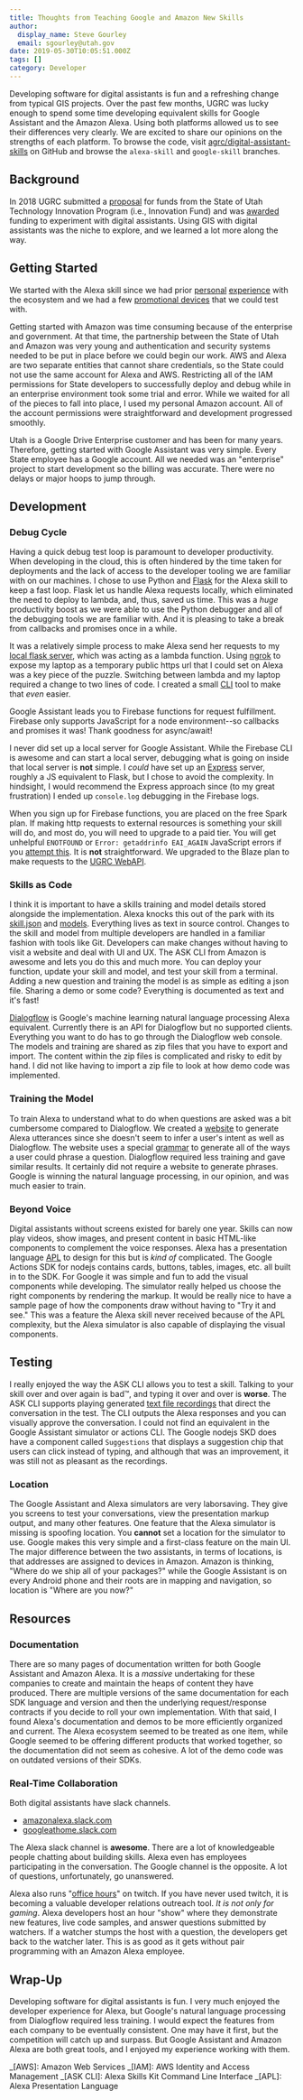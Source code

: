 ```yaml
---
title: Thoughts from Teaching Google and Amazon New Skills
author:
  display_name: Steve Gourley
  email: sgourley@utah.gov
date: 2019-05-30T10:05:51.000Z
tags: []
category: Developer
---
```


Developing software for digital assistants is fun and a refreshing change from typical GIS projects. Over the past few months, UGRC was lucky enough to spend some time developing equivalent skills for Google Assistant and the Amazon Alexa. Using both platforms allowed us to see their differences very clearly. We are excited to share our opinions on the strengths of each platform. To browse the code, visit [agrc/digital-assistant-skills](https://github.com/agrc/digital-assisant-skills) on GitHub and browse the `alexa-skill` and `google-skill` branches.

## Background

In 2018 UGRC submitted a [proposal](https://github.com/agrc/digital-assisant-skills/blob/alexa-skill/docs/proposal.md) for funds from the State of Utah Technology Innovation Program (i.e., Innovation Fund) and was [awarded](https://github.com/agrc/digital-assisant-skills/blob/alexa-skill/docs/award.md) funding to experiment with digital assistants. Using GIS with digital assistants was the niche to explore, and we learned a lot more along the way.

## Getting Started

We started with the Alexa skill since we had prior [personal](https://github.com/steveoh/alexa-utah-avy-skill) [experience](https://github.com/stdavis/utah-air-quality-alexa-skill) with the ecosystem and we had a few [promotional devices](https://developer.amazon.com/en-US/alexa/alexa-skills-kit/alexa-developer-skill-promotion) that we could test with.

Getting started with Amazon was time consuming because of the enterprise and government. At that time, the partnership between the State of Utah and Amazon was very young and authentication and security systems needed to be put in place before we could begin our work. AWS and Alexa are two separate entities that cannot share credentials, so the State could not use the same account for Alexa and AWS. Restricting all of the IAM permissions for State developers to successfully deploy and debug while in an enterprise environment took some trial and error. While we waited for all of the pieces to fall into place, I used my personal Amazon account. All of the account permissions were straightforward and development progressed smoothly.

Utah is a Google Drive Enterprise customer and has been for many years. Therefore, getting started with Google Assistant was very simple. Every State employee has a Google account. All we needed was an "enterprise" project to start development so the billing was accurate. There were no delays or major hoops to jump through.

## Development

### Debug Cycle

Having a quick debug test loop is paramount to developer productivity. When developing in the cloud, this is often hindered by the time taken for deployments and the lack of access to the developer tooling we are familiar with on our machines. I chose to use Python and [Flask](http://flask.pocoo.org/) for the Alexa skill to keep a fast loop. Flask let us handle Alexa requests locally, which eliminated the need to deploy to lambda, and, thus, saved us time. This was a _huge_ productivity boost as we were able to use the Python debugger and all of the debugging tools we are familiar with. And it is pleasing to take a break from callbacks and promises once in a while.

It was a relatively simple process to make Alexa send her requests to my [local flask server](https://github.com/agrc/digital-assisant-skills#development-ceremony), which was acting as a lambda function. Using [ngrok](https://dashboard.ngrok.com/get-started) to expose my laptop as a temporary public https url that I could set on Alexa was a key piece of the puzzle. Switching between lambda and my laptop required a change to two lines of code. I created a small [CLI](https://github.com/agrc/digital-assisant-skills/tree/alexa-skill/cli) tool to make that _even_ easier.

Google Assistant leads you to Firebase functions for request fulfillment. Firebase only supports JavaScript for a node environment--so callbacks and promises it was! Thank goodness for async/await!

I never did set up a local server for Google Assistant. While the Firebase CLI is awesome and can start a local server, debugging what is going on inside that local server is **not** simple. I _could_ have set up an [Express](https://expressjs.com/) server, roughly a JS equivalent to Flask, but I chose to avoid the complexity. In hindsight, I would recommend the Express approach since (to my great frustration) I ended up `console.log` debugging in the Firebase logs.

When you sign up for Firebase functions, you are placed on the free Spark plan. If making http requests to external resources is something your skill will do, and most do, you will need to upgrade to a paid tier. You will get unhelpful `ENOTFOUND` or `Error: getaddrinfo EAI_AGAIN` JavaScript errors if you [attempt this](https://stackoverflow.com/questions/50002469/http-request-to-an-external-api-in-firebase-cloud-functions-spark-tier-refused/50007666#50007666). It is **not** straightforward. We upgraded to the Blaze plan to make requests to the [UGRC WebAPI](https://api.mapserv.utah.gov).

### Skills as Code

I think it is important to have a skills training and model details stored alongside the implementation. Alexa knocks this out of the park with its [skill.json](https://github.com/agrc/digital-assisant-skills/blob/alexa-skill/skill.template.json) and [models](https://github.com/agrc/digital-assisant-skills/blob/alexa-skill/models/en-US.json). Everything lives as text in source control. Changes to the skill and model from multiple developers are handled in a familiar fashion with tools like Git. Developers can make changes without having to visit a website and deal with UI and UX. The ASK CLI from Amazon is awesome and lets you do this and much more. You can deploy your function, update your skill and model, and test your skill from a terminal. Adding a new question and training the model is as simple as editing a json file. Sharing a demo or some code? Everything is documented as text and it's fast!

[Dialogflow](https://dialogflow.com/) is Google's machine learning natural language processing Alexa equivalent. Currently there is an API for Dialogflow but no supported clients. Everything you want to do has to go through the Dialogflow web console. The models and training are shared as zip files that you have to export and import. The content within the zip files is complicated and risky to edit by hand. I did not like having to import a zip file to look at how demo code was implemented.

### Training the Model

To train Alexa to understand what to do when questions are asked was a bit cumbersome compared to Dialogflow. We created a [website](https://agrc.github.io/digital-assisant-skills/) to generate Alexa utterances since she doesn't seem to infer a user's intent as well as Dialogflow. The website uses a special [grammar](https://github.com/agrc/digital-assisant-skills/blob/alexa-skill/cli/model.mjs) to generate all of the ways a user could phrase a question. Dialogflow required less training and gave similar results. It certainly did not require a website to generate phrases. Google is winning the natural language processing, in our opinion, and was much easier to train.

### Beyond Voice

Digital assistants without screens existed for barely one year. Skills can now play videos, show images, and present content in basic HTML-like components to complement the voice responses. Alexa has a presentation language [APL](https://developer.amazon.com/en-US/docs/alexa/alexa-presentation-language/understand-apl.html) to design for this but is _kind of_ complicated. The Google Actions SDK for nodejs contains cards, buttons, tables, images, etc. all built in to the SDK. For Google it was simple and fun to add the visual components while developing. The simulator really helped us choose the right components by rendering the markup. It would be really nice to have a sample page of how the components draw without having to "Try it and see." This was a feature the Alexa skill never received because of the APL complexity, but the Alexa simulator is also capable of displaying the visual components.

## Testing

I really enjoyed the way the ASK CLI allows you to test a skill. Talking to your skill over and over again is bad™, and typing it over and over is **worse**. The ASK CLI supports playing generated [text file recordings](https://github.com/agrc/digital-assisant-skills/blob/alexa-skill/recordings/all.template) that direct the conversation in the test. The CLI outputs the Alexa responses and you can visually approve the conversation. I could not find an equivalent in the Google Assistant simulator or actions CLI. The Google nodejs SKD does have a component called `Suggestions` that displays a suggestion chip that users can click instead of typing, and although that was an improvement, it was still not as pleasant as the recordings.

### Location

The Google Assistant and Alexa simulators are very laborsaving. They give you screens to test your conversations, view the presentation markup output, and many other features. One feature that the Alexa simulator is missing is spoofing location. You **cannot** set a location for the simulator to use. Google makes this very simple and a first-class feature on the main UI. The major difference between the two assistants, in terms of locations, is that addresses are assigned to devices in Amazon. Amazon is thinking, "Where do we ship all of your packages?" while the Google Assistant is on every Android phone and their roots are in mapping and navigation, so location is "Where are you now?"

## Resources

### Documentation

There are so many pages of documentation written for both Google Assistant and Amazon Alexa. It is a _massive_ undertaking for these companies to create and maintain the heaps of content they have produced. There are multiple versions of the same documentation for each SDK language and version and then the underlying request/response contracts if you decide to roll your own implementation. With that said, I found Alexa's documentation and demos to be more efficiently organized and current. The Alexa ecosystem seemed to be treated as one item, while Google seemed to be offering different products that worked together, so the documentation did not seem as cohesive. A lot of the demo code was on outdated versions of their SDKs.

### Real-Time Collaboration

Both digital assistants have slack channels.

- [amazonalexa.slack.com](https://amazonalexa.slack.com/)
- [googleathome.slack.com](https://googleathome.slack.com/)

The Alexa slack channel is **awesome**. There are a lot of knowledgeable people chatting about building skills. Alexa even has employees participating in the conversation. The Google channel is the opposite. A lot of questions, unfortunately, go unanswered.

Alexa also runs "[office hours](https://www.twitch.tv/amazonalexa)" on twitch. If you have never used twitch, it is becoming a valuable developer relations outreach tool. _It is not only for gaming_. Alexa developers host an hour "show" where they demonstrate new features, live code samples, and answer questions submitted by watchers. If a watcher stumps the host with a question, the developers get back to the watcher later. This is as good as it gets without pair programming with an Amazon Alexa employee.

## Wrap-Up

Developing software for digital assistants is fun. I very much enjoyed the developer experience for Alexa, but Google's natural language processing from Dialogflow required less training. I would expect the features from each company to be eventually consistent. One may have it first, but the competition will catch up and surpass. But Google Assistant and Amazon Alexa are both great tools, and I enjoyed my experience working with them.

_[AWS]: Amazon Web Services
_[IAM]: AWS Identity and Access Management
_[ASK CLI]: Alexa Skills Kit Command Line Interface
_[APL]: Alexa Presentation Language
